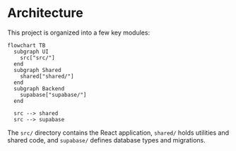# Architecture

This project is organized into a few key modules:

```mermaid
flowchart TB
  subgraph UI
    src["src/"]
  end
  subgraph Shared
    shared["shared/"]
  end
  subgraph Backend
    supabase["supabase/"]
  end

  src --> shared
  src --> supabase
```

The `src/` directory contains the React application, `shared/` holds utilities and shared code, and `supabase/` defines database types and migrations.

